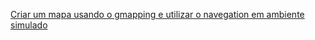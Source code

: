


[Criar um mapa usando o gmapping e utilizar o navegation em ambiente simulado](navigation_gazebo_simulador.md)
